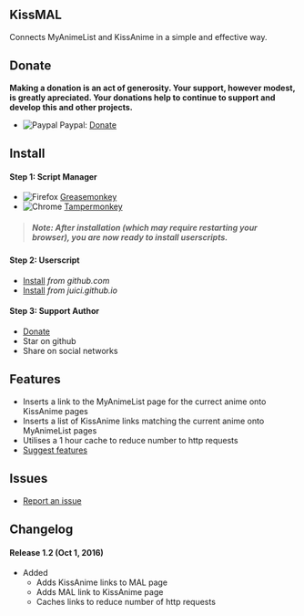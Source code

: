 ## KissMAL
Connects MyAnimeList and KissAnime in a simple and effective way.


## Donate
**Making a donation is an act of generosity. Your support, however modest, is greatly apreciated. Your donations help to continue to support and develop this and other projects.**

* ![Paypal](https://juici.github.io/images/paypal.png) Paypal: [Donate](http://bit.ly/JuiciPayPal)

## Install

#### Step 1: Script Manager
* ![Firefox](https://juici.github.io/images/firefox.png) [Greasemonkey](https://addons.mozilla.org/firefox/addon/greasemonkey/)
* ![Chrome](https://juici.github.io/images/chrome.png) [Tampermonkey](https://chrome.google.com/webstore/detail/tampermonkey/dhdgffkkebhmkfjojejmpbldmpobfkfo)

> ##### Note: After installation (which may require restarting your browser), you are now ready to install userscripts.

#### Step 2: Userscript
* [Install](https://github.com/Juici/KissMAL/raw/master/kissmal.user.js) *from github.com*
* [Install](https://juici.github.io/KissMAL/kissmal.user.js) *from juici.github.io*


#### Step 3: Support Author
* [Donate](https://github.com/Juici/KissMAL#donate)
* Star on github
* Share on social networks


## Features
* Inserts a link to the MyAnimeList page for the currect anime onto KissAnime pages
* Inserts a list of KissAnime links matching the current anime onto MyAnimeList pages
* Utilises a 1 hour cache to reduce number to http requests
* [Suggest features](https://github.com/Juici/KissMAL/issues)


## Issues
* [Report an issue](https://github.com/Juici/KissMAL/issues)


## Changelog
#### Release 1.2 (Oct 1, 2016)
* Added
  * Adds KissAnime links to MAL page
  * Adds MAL link to KissAnime page
  * Caches links to reduce number of http requests
